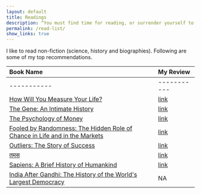 ```yaml
---
layout: default
title: Readings
description: “You must find time for reading, or surrender yourself to self-chosen ignorance.“ - Confucius
permalink: /read-list/
show_links: true
---
```

I like to read non-fiction (science, history and biographies). Following are some of my top recommendations.


| Book Name      | My Review |
| :---        |    :----  | 
| ----------- | ----------- |
| [How Will You Measure Your Life?](https://www.goodreads.com/book/show/13425570-how-will-you-measure-your-life) | [link](https://www.goodreads.com/review/show/4286502626)|
|  [The Gene: An Intimate History](https://www.goodreads.com/book/show/27276428-the-gene)  | [link](https://www.goodreads.com/review/show/3105752892)        |
|[The Psychology of Money](https://www.goodreads.com/book/show/41881472-the-psychology-of-money)|[link](https://www.goodreads.com/review/show/3934329465)|
|[Fooled by Randomness: The Hidden Role of Chance in Life and in the Markets](https://www.goodreads.com/book/show/38315.Fooled_by_Randomness)|[link](https://www.goodreads.com/review/show/3496828345)|
|[Outliers: The Story of Success](https://www.goodreads.com/book/show/3228917-outliers)|[link](https://www.goodreads.com/review/show/3025898478)|
|[तमस](https://www.goodreads.com/book/show/868210)|[link](https://www.goodreads.com/review/show/1608909518)|
|[Sapiens: A Brief History of Humankind](https://www.goodreads.com/book/show/23692271-sapiens)|[link](https://www.goodreads.com/review/show/2531105590)|
|[India After Gandhi: The History of the World's Largest Democracy](https://www.goodreads.com/book/show/356824.India_After_Gandhi)|NA|
